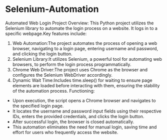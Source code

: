# Selenium-Automation
Automated Web Login Project Overview:
This Python project utilizes the Selenium library to automate the login process on a website. It logs in to a specific webpage.Key features include:
1. Web Automation:The project automates the process of opening a web browser, navigating to a login page, entering username and password, and clicking the login button.
2. Selenium Library:It utilizes Selenium, a powerful tool for automating web browsers, to perform the login process programmatically.
3. Chrome Web Driver:The project uses Chrome as the browser and configures the Selenium WebDriver accordingly.
4. Dynamic Wait Time:Includes time.sleep() for waiting to ensure page elements are loaded before interacting with them, ensuring the stability of the automation process.
Functioning:
- Upon execution, the script opens a Chrome browser and navigates to the specified login page.
- It locates the username and password input fields using their respective IDs, enters the provided credentials, and clicks the login button.
- After successful login, the browser is closed automatically.
- This automation eliminates the need for manual login, saving time and effort for users who frequently access the website.

